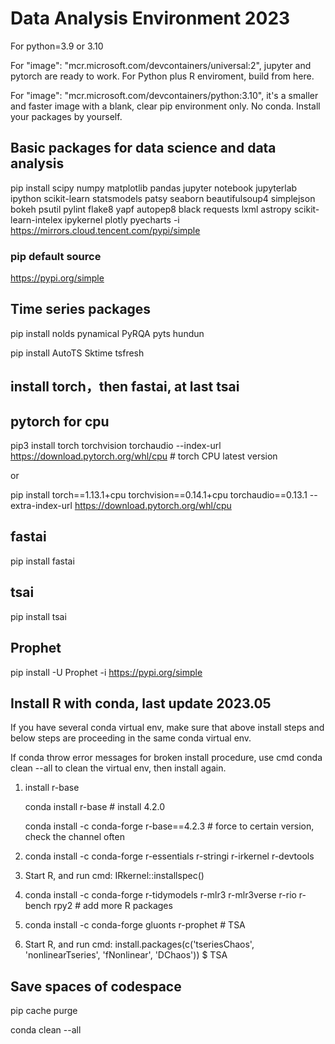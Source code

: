 # Data Analysis Environment 2023

For python=3.9 or 3.10

For "image": "mcr.microsoft.com/devcontainers/universal:2", jupyter and pytorch are ready to work. For Python plus R enviroment, build from here.

For "image": "mcr.microsoft.com/devcontainers/python:3.10", it's a smaller and faster image with a blank, clear pip environment only. No conda. Install your packages by yourself.

## Basic packages for data science and data analysis

pip install scipy numpy matplotlib pandas jupyter notebook  jupyterlab ipython scikit-learn statsmodels patsy seaborn beautifulsoup4 simplejson bokeh psutil  pylint flake8 yapf autopep8 black requests lxml astropy scikit-learn-intelex ipykernel plotly pyecharts -i https://mirrors.cloud.tencent.com/pypi/simple

### pip default source

 https://pypi.org/simple

## Time series packages

 pip install nolds pynamical PyRQA pyts hundun
 
 pip install  AutoTS Sktime tsfresh

## install torch，then fastai,  at last tsai

## pytorch for cpu

pip3 install torch torchvision torchaudio --index-url https://download.pytorch.org/whl/cpu  # torch CPU latest version

or

pip install torch==1.13.1+cpu torchvision==0.14.1+cpu torchaudio==0.13.1 --extra-index-url https://download.pytorch.org/whl/cpu

## fastai 

pip install fastai

## tsai

pip install tsai

## Prophet

pip install -U Prophet -i https://pypi.org/simple

## Install R with conda, last update 2023.05
   If you have several conda virtual env, make sure that above install steps and below steps are proceeding in the same conda virtual env.
   
   If conda throw error messages for broken install procedure, use cmd conda clean --all  to clean the virtual env, then install again.

1. install r-base

   conda install r-base   # install 4.2.0
   
   conda install -c conda-forge r-base==4.2.3 # force to certain version, check the channel often
 
2. conda install -c conda-forge r-essentials r-stringi r-irkernel r-devtools 
3. Start R, and run cmd:  IRkernel::installspec()
4. conda install -c conda-forge r-tidymodels r-mlr3 r-mlr3verse r-rio r-bench rpy2 # add more R packages
5. conda install -c conda-forge gluonts r-prophet # TSA
6. Start R, and run cmd:  install.packages(c('tseriesChaos', 'nonlinearTseries', 'fNonlinear', 'DChaos'))  $ TSA
   
## Save spaces of codespace

pip cache purge      

conda clean --all
